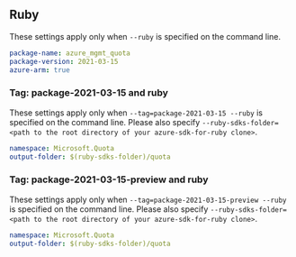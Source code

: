 ## Ruby

These settings apply only when `--ruby` is specified on the command line.

```yaml
package-name: azure_mgmt_quota
package-version: 2021-03-15
azure-arm: true
```

### Tag: package-2021-03-15 and ruby

These settings apply only when `--tag=package-2021-03-15 --ruby` is specified on the command line.
Please also specify `--ruby-sdks-folder=<path to the root directory of your azure-sdk-for-ruby clone>`.

```yaml $(tag) == 'package-2021-03-15' && $(ruby)
namespace: Microsoft.Quota
output-folder: $(ruby-sdks-folder)/quota
```

### Tag: package-2021-03-15-preview and ruby

These settings apply only when `--tag=package-2021-03-15-preview --ruby` is specified on the command line.
Please also specify `--ruby-sdks-folder=<path to the root directory of your azure-sdk-for-ruby clone>`.

```yaml $(tag) == 'package-2021-03-15' && $(ruby)
namespace: Microsoft.Quota
output-folder: $(ruby-sdks-folder)/quota
```